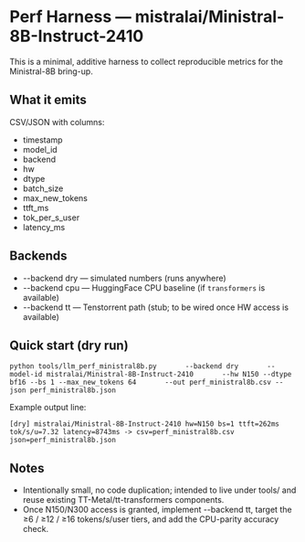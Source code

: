 # Perf Harness — mistralai/Ministral-8B-Instruct-2410

This is a minimal, additive harness to collect reproducible metrics for the Ministral-8B bring-up.

## What it emits
CSV/JSON with columns:
- timestamp
- model_id
- backend
- hw
- dtype
- batch_size
- max_new_tokens
- ttft_ms
- tok_per_s_user
- latency_ms

## Backends
- --backend dry — simulated numbers (runs anywhere)
- --backend cpu — HuggingFace CPU baseline (if `transformers` is available)
- --backend tt — Tenstorrent path (stub; to be wired once HW access is available)

## Quick start (dry run)

    python tools/llm_perf_ministral8b.py       --backend dry       --model-id mistralai/Ministral-8B-Instruct-2410       --hw N150 --dtype bf16 --bs 1 --max_new_tokens 64       --out perf_ministral8b.csv --json perf_ministral8b.json

Example output line:

    [dry] mistralai/Ministral-8B-Instruct-2410 hw=N150 bs=1 ttft=262ms tok/s/u=7.32 latency=8743ms -> csv=perf_ministral8b.csv json=perf_ministral8b.json

## Notes
- Intentionally small, no code duplication; intended to live under tools/ and reuse existing TT-Metal/tt-transformers components.
- Once N150/N300 access is granted, implement --backend tt, target the ≥6 / ≥12 / ≥16 tokens/s/user tiers, and add the CPU-parity accuracy check.
